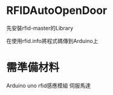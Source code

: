 # RFIDAutoOpenDoor

先安裝rfid-master的Library

在使用rfid.info將程式碼傳到Arduino上

# 需準備材料

Arduino uno
rfid感應模組
伺服馬達
